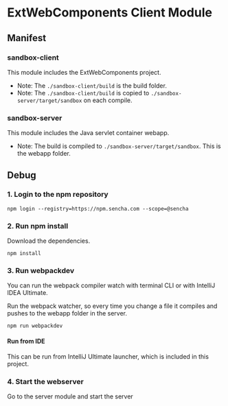 # ExtWebComponents Client Module

## Manifest

### sandbox-client
This module includes the ExtWebComponents project.

- Note: The `./sandbox-client/build` is the build folder. 
- Note: The `./sandbox-client/build` is copied to `./sandbox-server/target/sandbox` on each compile.  

### sandbox-server
This module includes the Java servlet container webapp.

- Note: The build is compiled to `./sandbox-server/target/sandbox`. This is the webapp folder.  

## Debug

### 1. Login to the npm repository
```
npm login --registry=https://npm.sencha.com --scope=@sencha
```


### 2. Run npm install
Download the dependencies.

```
npm install
```


### 3. Run webpackdev
You can run the webpack compiler watch with terminal CLI or with IntelliJ IDEA Ultimate. 

Run the webpack watcher, so every time you change a file it compiles and pushes to the webapp folder in the server.

```
npm run webpackdev
```

#### Run from IDE
This can be run from IntelliJ Ultimate launcher, which is included in this project. 


### 4. Start the webserver
Go to the server module and start the server